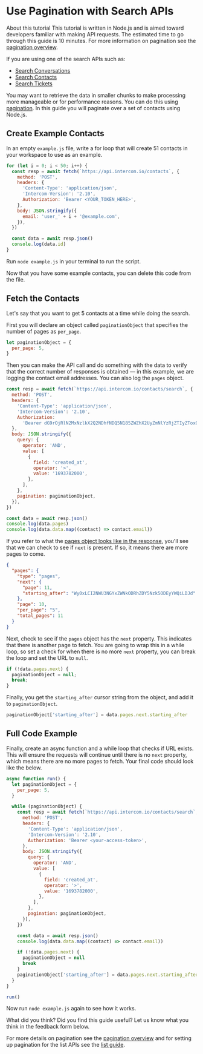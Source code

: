 # Use Pagination with Search APIs

About this tutorial
This tutorial is written in Node.js and is aimed toward developers familiar with making API requests. The estimated time to go through this guide is 10 minutes. For more information on pagination see the [pagination overview](/docs/build-an-integration/learn-more/rest-apis/pagination).

If you are using one of the search APIs such as:

- [Search Conversations](https://developers.intercom.com/docs/references/rest-api/api.intercom.io/Conversations/searchConversations/)
- [Search Contacts](https://developers.intercom.com/docs/references/rest-api/api.intercom.io/Contacts/SearchContacts/)
- [Search Tickets](https://developers.intercom.com/docs/references/rest-api/api.intercom.io/Tickets/searchTickets//)

You may want to retrieve the data in smaller chunks to make processing more manageable or for performance reasons. You can do this using [pagination](/docs/build-an-integration/learn-more/rest-apis/pagination). In this guide you will paginate over a set of contacts using Node.js.

## Create Example Contacts

In an empty `example.js` file, write a for loop that will create 51 contacts in your workspace to use as an example.

```javascript
for (let i = 0; i < 50; i++) {
  const resp = await fetch(`https://api.intercom.io/contacts`, {
    method: 'POST',
    headers: {
      'Content-Type': 'application/json',
      'Intercom-Version': '2.10',
      Authorization: 'Bearer <YOUR_TOKEN_HERE>',
    },
    body: JSON.stringify({
      email: 'user_' + i + '@example.com',
    }),
  })

  const data = await resp.json()
  console.log(data.id)
}
```

Run `node example.js` in your terminal to run the script.

Now that you have some example contacts, you can delete this code from the file.

## Fetch the Contacts

Let's say that you want to get 5 contacts at a time while doing the search.

First you will declare an object called `paginationObject` that specifies the number of pages as `per_page`.

```javascript
let paginationObject = {
  per_page: 5,
}
```

Then you can make the API call and do something with the data to verify that the correct number of responses is obtained — in this example, we are logging the contact email addresses. You can also log the `pages` object.

```javascript
const resp = await fetch(`https://api.intercom.io/contacts/search`, {
  method: 'POST',
  headers: {
    'Content-Type': 'application/json',
    'Intercom-Version': '2.10',
    Authorization:
      'Bearer dG9rOjRlN2MxNzlkX2Q2NDhfNDQ5N185ZWZhX2UyZmNlYzRjZTIyZToxOjA=',
  },
  body: JSON.stringify({
    query: {
      operator: 'AND',
      value: [
        {
          field: 'created_at',
          operator: '>',
          value: '1693782000',
        },
      ],
    },
    pagination: paginationObject,
  }),
})

const data = await resp.json()
console.log(data.pages)
console.log(data.data.map((contact) => contact.email))
```

If you refer to what the [pages object looks like in the response](/docs/build-an-integration/learn-more/rest-apis/pagination#example-list-conversations-response), you'll see that we can check to see if `next` is present. If so, it means there are more pages to come.

```json
{
  "pages": {
    "type": "pages",
    "next": {
      "page": 11,
      "starting_after": "Wy0xLCI2NWU3NGYxZWNkODRhZDY5Nzk5ODEyYWQiLDJd"
    },
    "page": 10,
    "per_page": "5",
    "total_pages": 11
  }
}
```

Next, check to see if the `pages` object has the `next` property. This indicates that there is another page to fetch. You are going to wrap this in a while loop, so set a check for when there is no more `next` property, you can break the loop and set the URL to `null`.

```javascript
if (!data.pages.next) {
  paginationObject = null;
  break;
}
```

Finally, you get the `starting_after` cursor string from the object, and add it to `paginationObject`.

```javascript
paginationObject['starting_after'] = data.pages.next.starting_after
```

## Full Code Example

Finally, create an async function and a while loop that checks if URL exists. This will ensure the requests will continue until there is no `next` property, which means there are no more pages to fetch. Your final code should look like the below.

```javascript
async function run() {
  let paginationObject = {
    per_page: 5,
  }

  while (paginationObject) {
    const resp = await fetch(`https://api.intercom.io/contacts/search`, {
      method: 'POST',
      headers: {
        'Content-Type': 'application/json',
        'Intercom-Version': '2.10',
        Authorization: 'Bearer <your-access-token>',
      },
      body: JSON.stringify({
        query: {
          operator: 'AND',
          value: [
            {
              field: 'created_at',
              operator: '>',
              value: '1693782000',
            },
          ],
        },
        pagination: paginationObject,
      }),
    })

    const data = await resp.json()
    console.log(data.data.map((contact) => contact.email))

    if (!data.pages.next) {
      paginationObject = null
      break
    }
    paginationObject['starting_after'] = data.pages.next.starting_after
  }
}

run()
```

Now run `node example.js` again to see how it works.

What did you think?
Did you find this guide useful? Let us know what you think in the feedback form below.

For more details on pagination see the [pagination overview](/docs/build-an-integration/learn-more/rest-apis/pagination) and for setting up pagination for the list APIs see the [list guide](/docs/build-an-integration/learn-more/rest-apis/pagination-cursor).
